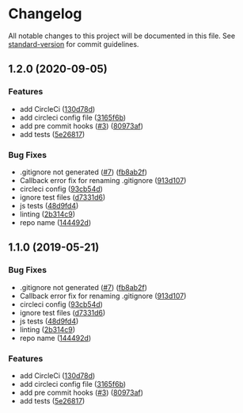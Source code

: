 # Changelog

All notable changes to this project will be documented in this file. See [standard-version](https://github.com/conventional-changelog/standard-version) for commit guidelines.

## 1.2.0 (2020-09-05)


### Features

* add CircleCi ([130d78d](https://github.com/postlight/nodejs-typescript-kit/commit/130d78dd72e33de6483cf3f2f8789184c13487d8))
* add circleci config file ([3165f6b](https://github.com/postlight/nodejs-typescript-kit/commit/3165f6b5aa40ea4728f869c717cf7fb071bdc10b))
* add pre commit hooks ([#3](https://github.com/postlight/nodejs-typescript-kit/issues/3)) ([80973af](https://github.com/postlight/nodejs-typescript-kit/commit/80973af7d49cc8dde18e4a93b37b615d4798d4b6))
* add tests ([5e26817](https://github.com/postlight/nodejs-typescript-kit/commit/5e2681791599f780705ab818fa3792f94871c698))


### Bug Fixes

* .gitignore not generated ([#7](https://github.com/postlight/nodejs-typescript-kit/issues/7)) ([fb8ab2f](https://github.com/postlight/nodejs-typescript-kit/commit/fb8ab2fb594095b82a9030244ad1bf294ae783a8))
* Callback error fix for renaming .gitignore ([913d107](https://github.com/postlight/nodejs-typescript-kit/commit/913d107d2084cca20a0cd663a47c806eaf61af52))
* circleci config ([93cb54d](https://github.com/postlight/nodejs-typescript-kit/commit/93cb54d8fe99982b9741ad51721e512cfe7fe687))
* ignore test files ([d7331d6](https://github.com/postlight/nodejs-typescript-kit/commit/d7331d68d0f89eed9e4683c9806fd7500e0cacb1))
* js tests ([48d9fd4](https://github.com/postlight/nodejs-typescript-kit/commit/48d9fd4fe090891b38d04b6dcb926a2df0871829))
* linting ([2b314c9](https://github.com/postlight/nodejs-typescript-kit/commit/2b314c9fb73505d13483ac7c4404dfaa28742809))
* repo name ([144492d](https://github.com/postlight/nodejs-typescript-kit/commit/144492da4f3e20b14bdfee4775c7e27bb1772ab7))

## 1.1.0 (2019-05-21)


### Bug Fixes

* .gitignore not generated ([#7](https://github.com/postlight/nodejs-typescript-kit/issues/7)) ([fb8ab2f](https://github.com/postlight/nodejs-typescript-kit/commit/fb8ab2f))
* Callback error fix for renaming .gitignore ([913d107](https://github.com/postlight/nodejs-typescript-kit/commit/913d107))
* circleci config ([93cb54d](https://github.com/postlight/nodejs-typescript-kit/commit/93cb54d))
* ignore test files ([d7331d6](https://github.com/postlight/nodejs-typescript-kit/commit/d7331d6))
* js tests ([48d9fd4](https://github.com/postlight/nodejs-typescript-kit/commit/48d9fd4))
* linting ([2b314c9](https://github.com/postlight/nodejs-typescript-kit/commit/2b314c9))
* repo name ([144492d](https://github.com/postlight/nodejs-typescript-kit/commit/144492d))


### Features

* add CircleCi ([130d78d](https://github.com/postlight/nodejs-typescript-kit/commit/130d78d))
* add circleci config file ([3165f6b](https://github.com/postlight/nodejs-typescript-kit/commit/3165f6b))
* add pre commit hooks ([#3](https://github.com/postlight/nodejs-typescript-kit/issues/3)) ([80973af](https://github.com/postlight/nodejs-typescript-kit/commit/80973af))
* add tests ([5e26817](https://github.com/postlight/nodejs-typescript-kit/commit/5e26817))
